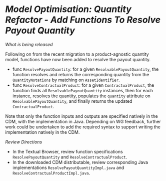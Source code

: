 # *Model Optimisation: Quantity Refactor - Add Functions To Resolve Payout Quantity*

_What is being released_

Following on from the recent migration to a product-agnostic quantity model, functions have now been added to resolve the payout quantity.

- func `ResolvePayoutQuantity`: for a given `ResolvablePayoutQuantity`, the function resolves and returns the corresponding quantity from the `QuantityNotations` by matching on `AssetIdentifier`.
- func `ResolveContractualProduct`: for a given `ContractualProduct`, the function finds all `ResolvablePayoutQuantity` instances, then for each instance, resolves the quantity, populates the `quantity` attribute on `ResolvablePayoutQuantity`, and finally returns the updated `ContractualProduct`.

Note that only the function inputs and outputs are specified natively in the CDM, with the implementation in Java.  Depending on WG feedback, further work could be undertaken to add the required syntax to support writing the implementation natively in the CDM.

_Review Directions_

- In the Textual Browser, review function specifications `ResolvePayoutQuantity` and `ResolveContractualProduct`.
- In the downloaded CDM distributable, review corresponding Java implementations `ResolvePayoutQuantityImpl.java` and `ResolveContractualProductImpl.java`.  
